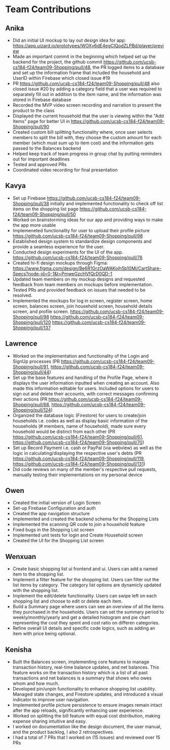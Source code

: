 # Team Contributions

## Anika
- Did an initial UI mockup to lay out design idea for app: https://app.uizard.io/prototypes/WOXy6dE4egClQodZLPBd/player/preview 
- Made an important commit in the beginning which helped set up the backend for the project, the github commit https://github.com/ucsb-cs184-f24/team09-Shopping/pull/48, the PR logged items to a database and set up the information frame that included the household and UserID within Firebase which closed issue #19 
- PR https://github.com/ucsb-cs184-f24/team09-Shopping/pull/48 also closed issue #20 by adding a category field that a user was required to separately fill out in addition to the item name, and the information was stored in Firebase database
- Recorded the MVP video screen recording and narration to present the product to the class
- Displayed the current household that the user is viewing within the "Add Items" page for better UI in https://github.com/ucsb-cs184-f24/team09-Shopping/pull/90
- Created custom bill splitting functionality where, once user selects members to split the bill with, they choose the custom amount for each member (which must sum up to item cost) and the information gets passed to the Balances backend
- Helped keep track of team progress in group chat by putting reminders out for important deadlines
- Tested and approved PRs
- Coordinated video recording for final presentation

## Kavya
- Set up Firebase https://github.com/ucsb-cs184-f24/team09-Shopping/pull/38 initially and implemented functionality to check off list items on the shopping list page https://github.com/ucsb-cs184-f24/team09-Shopping/pull/50
- Worked on brainstorming ideas for our app and providing ways to make the app more usable
- Implemeneted functionality for user to upload their profile picture https://github.com/ucsb-cs184-f24/team09-Shopping/pull/98
- Established design system to standardize design components and provide a seamless experience for the user.
- Conducted design experiments for the UI of the app. https://github.com/ucsb-cs184-f24/team09-Shopping/pull/78
- Created hi-fi design mockups through Figma: https://www.figma.com/design/Be6R1GrzOaWAKojh5b10Mi/CartShare-Specs?node-id=0-1&t=PmweGzcHVfQrD0QD-1
- Updated team members on my mockup designs and requested feedback from team members on mockups before implementation.
- Tested PRs and provided feedback on issues that needed to be resolved.
- Implemented the mockups for log in screen, register screen, home screen, balances screen, join household screen, household details screen, and profile screen. https://github.com/ucsb-cs184-f24/team09-Shopping/pull/98 https://github.com/ucsb-cs184-f24/team09-Shopping/pull/120 https://github.com/ucsb-cs184-f24/team09-Shopping/pull/137

## Lawrence
- Worked on the implementation and functionality of the Login and SignUp processes (PR https://github.com/ucsb-cs184-f24/team09-Shopping/pull/91, https://github.com/ucsb-cs184-f24/team09-Shopping/pull/44)
- Set up the base features and handling of the Profile Page, where it displays the user information inputted when creating an account. Also made this information  editable for users. Included options for users to sign out and delete their accounts, with correct messages confirming their actions (PR https://github.com/ucsb-cs184-f24/team09-Shopping/pull/68, https://github.com/ucsb-cs184-f24/team09-Shopping/pull/124)
- Organized the database logic (Firestore) for users to create/join households i.e. codes as well as display basic information of the households (# members, name of household), made sure every household would be distinct from each other (PR https://github.com/ucsb-cs184-f24/team09-Shopping/pull/61, https://github.com/ucsb-cs184-f24/team09-Shopping/pull/70)
- Set up Record Payment i.e. cash or PayPal (via webview) as well as the logic in calculating/displaying the respective user's debts (PR https://github.com/ucsb-cs184-f24/team09-Shopping/pull/119, https://github.com/ucsb-cs184-f24/team09-Shopping/pull/131)
- Did code reviews on many of the member's respective pull requests, manually testing their implementations on my personal device

## Owen
- Created the initial version of Login Screen
- Set-up Firebase Configuration and auth
- Created the app navigation structure
- Implemented and created the backend schema for the Shopping Lists
- Implemented the scanning QR code to join a household feature
- Fixed bugs in the Shopping List screen
- Implemented unit tests for login and Create Household screen
- Created the UI for the Shopping List screen

## Wenxuan
- Create basic shopping list ui frontend and ui. Users can add a named item to the shopping list.
- Implement a filter feature for the shopping list. Users can filter out the list items by category. The category list options are dynamicly updated with the shopping list.
- Implement the edit/delete functionality. Users can swipe left on each shopping list and choose to edit or delete each item.
- Build a Summary page where users can see an overview of all the items they purchased in the households. Users can set the summary period to weekly/monthly/yearly and get a detailed histogram and pie chart representing the cost they spent and cost ratio on differen categories.
- Refine overall UI details and specific code logics, such as adding an item with price being optional.

## Kenisha
- Built the Balances screen, implementing core features to manage transaction history, real-time balance updates, and net balances. This feature works on the transaction history which is a list of all past transactions and net balances is a summary that shows who owes whom and how much.
- Developed pin/unpin functionality to enhance shopping list usability. Managed state changes, and Firestore updates, and introduced a visual indicator to improve user navigation.
- Implemented profile picture persistence to ensure images remain intact after the app reloads, significantly enhancing user experience.
- Worked on splitting the bill feature with equal cost distribution, making expense sharing intuitive and easy.
- I worked on documentation like the design document, the user manual, and the product backlog, I also 2 retrospectives.
- I had a total of 7 PRs that I worked on (15 Issues) and reviewed over 15 PRs
